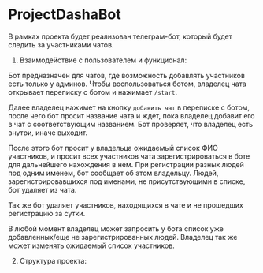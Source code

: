# ProjectDashaBot

В рамках проекта будет реализован телеграм-бот, который будет следить за участниками чатов.

1. Взаимодействие с пользователем и функционал: 

Бот предназначен для чатов, где возможность добавлять участников есть только у админов. 
Чтобы воспользоваться ботом, владелец чата открывает переписку с ботом и нажимает ```/start```.

Далее владелец нажимет на кнопку `добавить чат` в переписке с ботом, после чего бот просит название чата и ждет, пока владелец добавит его в чат с соответствующим названием. Бот проверяет, что владелец есть внутри, иначе выходит.

После этого бот просит у владельца ожидаемый список ФИО участников, и просит всех участников чата зарегистрироваться в боте для дальнейшего нахождения в нем. При регистрации разных людей под одним именем, бот сообщает об этом владельцу.
Людей, зарегистрировавшихся под именами, не присутствующими в списке, бот удаляет из чата. 

Так же бот удаляет участников, находящихся в чате и не прошедших регистрацию за сутки.

В любой момент владелец может запросить у бота список уже добавленных/еще не зарегистрированных людей.
Владелец так же может изменять ожидаемый список участников.

2. Структура проекта: 
